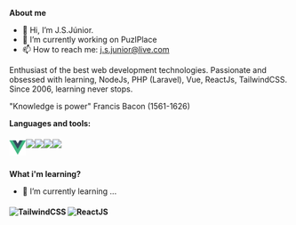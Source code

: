 **About me**

- 👋  Hi, I’m J.S.Júnior.
- 🔭  I’m currently working on PuzlPlace
- 📫  How to reach me: j.s.junior@live.com

Enthusiast of the best web development technologies.
Passionate and obsessed with learning, NodeJs, PHP (Laravel), Vue, ReactJs, TailwindCSS. Since 2006, learning never stops.

"Knowledge is power" Francis Bacon (1561-1626)

**Languages and tools:**

<h4>
<img align="left" height="30" src="https://github.com/biandishilaji/teste-dev-php/blob/Gabriel-Rodrigues-dos-Santos/github/vue.png">
<img align="left" height="30" src="https://cdn.iconscout.com/icon/free/png-256/javascript-2752148-2284965.png">
<img align="left" height="30" src="https://seeklogo.com/images/P/php-logo-ADE513E748-seeklogo.com.png">
<img align="left" height="30" src="https://upload.wikimedia.org/wikipedia/commons/thumb/9/9a/Laravel.svg/1200px-Laravel.svg.png">
<img height="30" align="" src="https://raw.githubusercontent.com/jakeliny/jakeliny/master/images/linux.png">
<br>
<br>
</h4>

**What i'm learning?**

- 🌱 I’m currently learning ...
<h4>
<img alt="TailwindCSS" width="200" src="https://refactoringui.nyc3.cdn.digitaloceanspaces.com/tailwind-logo.svg">
<img alt="ReactJS" width="90" src="https://www.vectorlogo.zone/logos/reactjs/reactjs-icon.svg">
<h4>
</h6>
    

<!--
**juniorsantos/juniorsantos** is a ✨ _special_ ✨ repository because its `README.md` (this file) appears on your GitHub profile.

Here are some ideas to get you started:

- 🔭 I’m currently working on ...
- 🌱 I’m currently learning ...
- 👯 I’m looking to collaborate on ...
- 🤔 I’m looking for help with ...
- 💬 Ask me about ...
- 📫 How to reach me: ...
- 😄 Pronouns: ...
- ⚡ Fun fact: ...
-->
